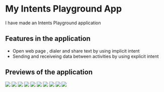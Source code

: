 # My Intents Playground App

I have made an Intents Playground application 


## Features in the application

- Open web page , dialer and share text by using implicit intent
- Sending and receiveing data between activities by using explicit intent



## Previews of the application

![](https://github.com/alein249/Intents-Playground/blob/master/app/src/main/res/drawable/ss1.jpg)
![](https://github.com/alein249/Intents-Playground/blob/master/app/src/main/res/drawable/ss2.jpg)
![](https://github.com/alein249/Intents-Playground/blob/master/app/src/main/res/drawable/ss3.jpg)
![](https://github.com/alein249/Intents-Playground/blob/master/app/src/main/res/drawable/ss4.jpg)
![](https://github.com/alein249/Intents-Playground/blob/master/app/src/main/res/drawable/ss5.jpg)
![](https://github.com/alein249/Intents-Playground/blob/master/app/src/main/res/drawable/ss6.jpg)
![](https://github.com/alein249/Intents-Playground/blob/master/app/src/main/res/drawable/ss7.jpg)
![](https://github.com/alein249/Intents-Playground/blob/master/app/src/main/res/drawable/ss8.jpg)
![](https://github.com/alein249/Intents-Playground/blob/master/app/src/main/res/drawable/ss9.jpg)
![](https://github.com/alein249/Intents-Playground/blob/master/app/src/main/res/drawable/ss10.jpg)
